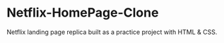 # Netflix-HomePage-Clone
Netflix landing page replica built as a practice project with HTML &amp; CSS.
